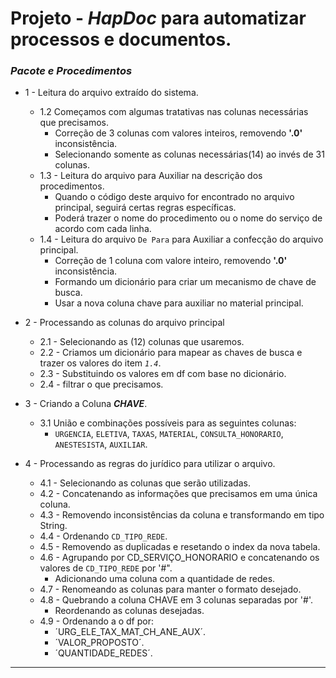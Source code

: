 # Projeto - *__HapDoc__* para automatizar processos e documentos.

### *__Pacote e Procedimentos__*
- 1 - Leitura do arquivo extraído do sistema.
    - 1.2 Começamos com algumas tratativas nas colunas necessárias que precisamos.
        - Correção de 3 colunas com valores inteiros, removendo __'.0'__ inconsistência.
        - Selecionando somente as colunas necessárias(14) ao invés de 31 colunas.
    - 1.3 - Leitura do arquivo para Auxiliar na descrição dos procedimentos.
        - Quando o código deste arquivo for encontrado no arquivo principal, seguirá certas regras específicas.
        - Poderá trazer o nome do procedimento ou o nome do serviço de acordo com cada linha.
    - 1.4 - Leitura do arquivo `De Para` para Auxiliar a confecção do arquivo principal.
        - Correção de 1 coluna com valore inteiro, removendo __'.0'__ inconsistência.
        - Formando um dicionário para criar um mecanismo de chave de busca.
        - Usar a nova coluna chave para auxiliar no material principal.

- 2 - Processando as colunas do arquivo principal
    - 2.1 - Selecionando as (12) colunas que usaremos.
    - 2.2 - Criamos um dicionário para mapear as chaves de busca e trazer os valores do item *`1.4`*.
    - 2.3 - Substituindo os valores em df com base no dicionário.
    - 2.4 - filtrar o que precisamos.

- 3 - Criando a Coluna *__CHAVE__*.
    - 3.1 União e combinações possíveis para as seguintes colunas:
      - `URGENCIA`, `ELETIVA`, `TAXAS`, `MATERIAL`, `CONSULTA_HONORARIO`, `ANESTESISTA`, `AUXILIAR`.

- 4 - Processando as regras do jurídico para utilizar o arquivo.
    - 4.1 - Selecionando as colunas que serão utilizadas.
    - 4.2 - Concatenando as informações que precisamos em uma única coluna.
    - 4.3 - Removendo inconsistências da coluna e transformando em tipo String.
    - 4.4 - Ordenando `CD_TIPO_REDE`.
    - 4.5 - Removendo as duplicadas e resetando o index da nova tabela.
    - 4.6 - Agrupando por CD_SERVIÇO_HONORARIO e concatenando os valores de `CD_TIPO_REDE` por '#".
        - Adicionando uma coluna com a quantidade de redes.
    - 4.7 - Renomeando as colunas para manter o formato desejado.
    - 4.8 - Quebrando a coluna CHAVE em 3 colunas separadas por '#'.
        - Reordenando as colunas desejadas.
    - 4.9 - Ordenando a o df por:
        -   ´URG_ELE_TAX_MAT_CH_ANE_AUX´.
        -   ´VALOR_PROPOSTO´.
        -   ´QUANTIDADE_REDES´.

---